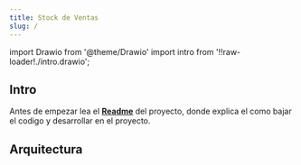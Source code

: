 ```yaml
---
title: Stock de Ventas
slug: /
---
```


import Drawio from '@theme/Drawio'
import intro from '!!raw-loader!./intro.drawio';

## Intro

Antes de empezar lea el **[Readme](./readme)** del proyecto, donde explica el como bajar el codigo y desarrollar en el proyecto.


## Arquitectura

<Drawio content={intro} page={7} />



<!-- START autogenerated-objects -->
<!-- END autogenerated-objects -->
<!-- START autogenerated-classes -->
<!-- END autogenerated-classes -->